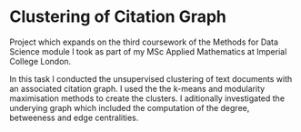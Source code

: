 # Clustering of Citation Graph

Project which expands on the third coursework of the Methods for Data Science module I took as part of my MSc Applied Mathematics at Imperial College London.

In this task I conducted the unsupervised clustering of text documents with an associated citation graph. I used the the k-means and modularity maximisation methods to create the clusters. I aditionally investigated the underying graph which included the computation of the degree, betweeness and edge centralities.
